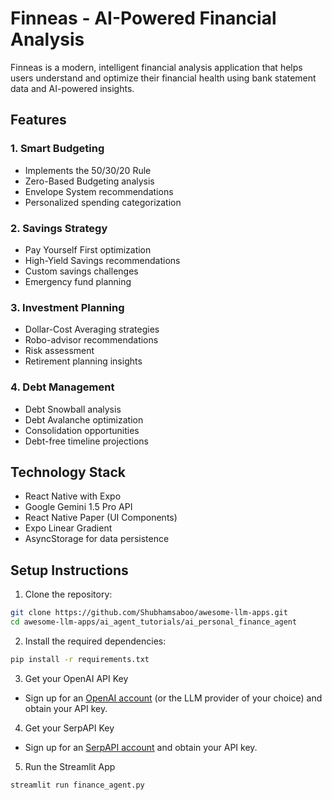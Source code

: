# Finneas - AI-Powered Financial Analysis

Finneas is a modern, intelligent financial analysis application that helps users understand and optimize their financial health using bank statement data and AI-powered insights.

## Features

### 1. Smart Budgeting
- Implements the 50/30/20 Rule
- Zero-Based Budgeting analysis
- Envelope System recommendations
- Personalized spending categorization

### 2. Savings Strategy
- Pay Yourself First optimization
- High-Yield Savings recommendations
- Custom savings challenges
- Emergency fund planning

### 3. Investment Planning
- Dollar-Cost Averaging strategies
- Robo-advisor recommendations
- Risk assessment
- Retirement planning insights

### 4. Debt Management
- Debt Snowball analysis
- Debt Avalanche optimization
- Consolidation opportunities
- Debt-free timeline projections

## Technology Stack

- React Native with Expo
- Google Gemini 1.5 Pro API
- React Native Paper (UI Components)
- Expo Linear Gradient
- AsyncStorage for data persistence

## Setup Instructions

1. Clone the repository:

```bash
git clone https://github.com/Shubhamsaboo/awesome-llm-apps.git
cd awesome-llm-apps/ai_agent_tutorials/ai_personal_finance_agent
```
2. Install the required dependencies:

```bash
pip install -r requirements.txt
```
3. Get your OpenAI API Key

- Sign up for an [OpenAI account](https://platform.openai.com/) (or the LLM provider of your choice) and obtain your API key.

4. Get your SerpAPI Key

- Sign up for an [SerpAPI account](https://serpapi.com/) and obtain your API key.

5. Run the Streamlit App
```bash
streamlit run finance_agent.py
```